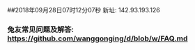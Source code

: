 ##2018年09月28日07时12分07秒 新址: 142.93.193.126
### 兔友常见问题及解答: https://github.com/wanggonging/d/blob/w/FAQ.md
